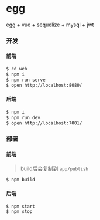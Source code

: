 # egg
egg + vue + sequelize + mysql + jwt

### 开发

#### 前端
```bash
$ cd web
$ npm i
$ npm run serve
$ open http://localhost:8080/
```

#### 后端
```bash
$ npm i
$ npm run dev
$ open http://localhost:7001/
```

### 部署
#### 前端
> build后会复制到 `app/publish`

```bash
$ npm build
```

#### 后端

```bash
$ npm start
$ npm stop
```